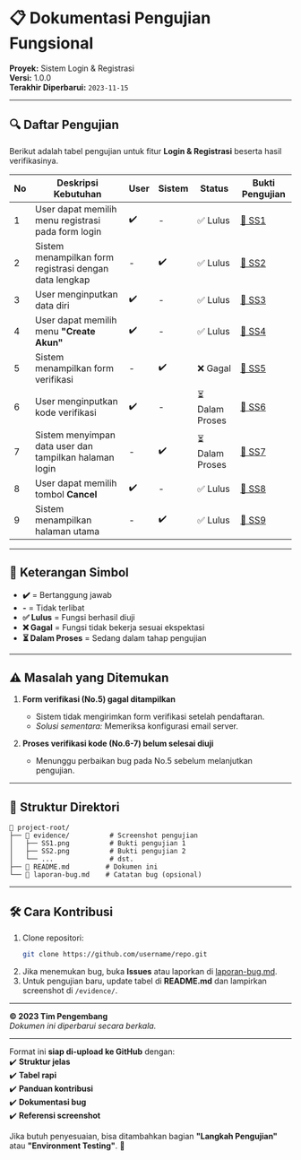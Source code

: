 # **📋 Dokumentasi Pengujian Fungsional**  

**Proyek:** Sistem Login & Registrasi  
**Versi:** 1.0.0  
**Terakhir Diperbarui:** `2023-11-15`  

---

## **🔍 Daftar Pengujian**  

Berikut adalah tabel pengujian untuk fitur **Login & Registrasi** beserta hasil verifikasinya.  

| No | Deskripsi Kebutuhan | User | Sistem | Status | Bukti Pengujian |
|----|---------------------|------|--------|--------|-----------------|
| 1  | User dapat memilih menu registrasi pada form login | ✔️ | - | ✅ Lulus | [📸 SS1](./evidence/SS1.png) |
| 2  | Sistem menampilkan form registrasi dengan data lengkap | - | ✔️ | ✅ Lulus | [📸 SS2](./evidence/SS2.png) |
| 3  | User menginputkan data diri | ✔️ | - | ✅ Lulus | [📸 SS3](./evidence/SS3.png) |
| 4  | User dapat memilih menu **"Create Akun"** | ✔️ | - | ✅ Lulus | [📸 SS4](./evidence/SS4.png) |
| 5  | Sistem menampilkan form verifikasi | - | ✔️ | ❌ Gagal | [📸 SS5](./evidence/SS5.png) |
| 6  | User menginputkan kode verifikasi | ✔️ | - | ⏳ Dalam Proses | [📸 SS6](./evidence/SS6.png) |
| 7  | Sistem menyimpan data user dan tampilkan halaman login | - | ✔️ | ⏳ Dalam Proses | [📸 SS7](./evidence/SS7.png) |
| 8  | User dapat memilih tombol **Cancel** | ✔️ | - | ✅ Lulus | [📸 SS8](./evidence/SS8.png) |
| 9  | Sistem menampilkan halaman utama | - | ✔️ | ✅ Lulus | [📸 SS9](./evidence/SS9.png) |

---

## **📌 Keterangan Simbol**  
- **✔️** = Bertanggung jawab  
- **-** = Tidak terlibat  
- **✅ Lulus** = Fungsi berhasil diuji  
- **❌ Gagal** = Fungsi tidak bekerja sesuai ekspektasi  
- **⏳ Dalam Proses** = Sedang dalam tahap pengujian  

---

## **⚠️ Masalah yang Ditemukan**  
1. **Form verifikasi (No.5) gagal ditampilkan**  
   - Sistem tidak mengirimkan form verifikasi setelah pendaftaran.  
   - *Solusi sementara:* Memeriksa konfigurasi email server.  

2. **Proses verifikasi kode (No.6-7) belum selesai diuji**  
   - Menunggu perbaikan bug pada No.5 sebelum melanjutkan pengujian.  

---

## **📂 Struktur Direktori**  
```
📁 project-root/
├── 📁 evidence/          # Screenshot pengujian
│   ├── SS1.png          # Bukti pengujian 1
│   ├── SS2.png          # Bukti pengujian 2
│   └── ...              # dst.
├── 📄 README.md         # Dokumen ini
└── 📄 laporan-bug.md    # Catatan bug (opsional)
```

---

## **🛠️ Cara Kontribusi**  
1. Clone repositori:  
   ```bash
   git clone https://github.com/username/repo.git
   ```
2. Jika menemukan bug, buka **Issues** atau laporkan di [laporan-bug.md](./laporan-bug.md).  
3. Untuk pengujian baru, update tabel di **README.md** dan lampirkan screenshot di `/evidence/`.  

---

**© 2023 Tim Pengembang**  
*Dokumen ini diperbarui secara berkala.*  

---

Format ini **siap di-upload ke GitHub** dengan:  
✔️ **Struktur jelas**  
✔️ **Tabel rapi**  
✔️ **Panduan kontribusi**  
✔️ **Dokumentasi bug**  
✔️ **Referensi screenshot**  

Jika butuh penyesuaian, bisa ditambahkan bagian **"Langkah Pengujian"** atau **"Environment Testing"**. 🚀
